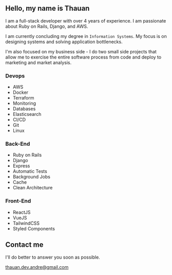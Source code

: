 ## Hello, my name is Thauan

I am a full-stack developer with over 4 years of experience. I am passionate about Ruby on Rails, Django, and AWS.

I am currently concluding my degree in `Information Systems`. My focus is on designing systems and solving application bottlenecks.

I'm also focused on my business side - I do two small side projects that allow me to exercise the entire software process from code and deploy to marketing and market analysis.


### Devops
  - AWS
  - Docker
  - Terraform
  - Monitoring
  - Databases
  - Elasticsearch
  - CI/CD
  - Git
  - Linux

### Back-End
  - Ruby on Rails
  - Django
  - Express
  - Automatic Tests
  - Background Jobs
  - Cache
  - Clean Architecture

### Front-End
  - ReactJS
  - VueJS
  - TailwindCSS
  - Styled Components

## Contact me
  I'll do better to answer you soon as possible.
  
  thauan.dev.andre@gmail.com
